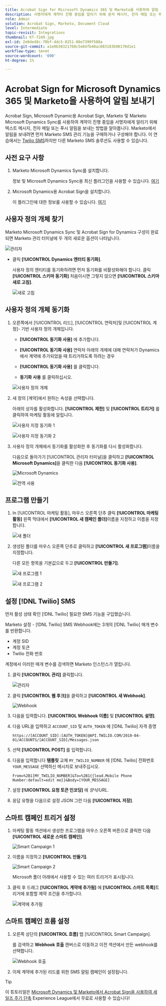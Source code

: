 ```yaml
---
title: Acrobat Sign for Microsoft Dynamics 365 및 Marketo을 사용하여 알림 보내기
description: 서명자에게 계약이 진행 중임을 알리기 위해 문자 메시지, 전자 메일 또는 푸시 알림을 보내는 방법을 알아봅니다.
role: Admin
solution: Acrobat Sign, Marketo, Document Cloud
level: Intermediate
topic-revisit: Integrations
thumbnail: KT-7249.jpg
exl-id: 2e0de48c-70bf-4dc5-8251-88e7399f588a
source-git-commit: a1e0b30321760c5e84fb40ac083183b98170d1e1
workflow-type: tm+mt
source-wordcount: '690'
ht-degree: 1%

---
```


# Acrobat Sign for Microsoft Dynamics 365 및 Marketo을 사용하여 알림 보내기

Acrobat Sign, Microsoft Dynamic용 Acrobat Sign, Marketo 및 Marketo Microsoft Dynamics Sync를 사용하여 계약이 진행 중임을 서명자에게 알리기 위해 텍스트 메시지, 전자 메일 또는 푸시 알림을 보내는 방법을 알아봅니다. Marketo에서 알림을 보내려면 먼저 Marketo SMS 관리 기능을 구매하거나 구성해야 합니다. 이 연습에서는 [Twilio SMS](https://launchpoint.marketo.com/twilio/twilio-sms-for-marketo/)하지만 다른 Marketo SMS 솔루션도 사용할 수 있습니다.

## 사전 요구 사항

1. Marketo Microsoft Dynamics Sync를 설치합니다.

   정보 및 Microsoft Dynamics Sync용 최신 플러그인을 사용할 수 있습니다. [여기](https://experienceleague.adobe.com/docs/marketo/using/product-docs/crm-sync/microsoft-dynamics/marketo-plugin-releases-for-microsoft-dynamics.html)

1. Microsoft Dynamics용 Acrobat Sign을 설치합니다.

   이 플러그인에 대한 정보를 사용할 수 있습니다. [여기](https://helpx.adobe.com/ca/sign/using/microsoft-dynamics-integration-installation-guide.html)

## 사용자 정의 개체 찾기

Marketo Microsoft Dynamics Sync 및 Acrobat Sign for Dynamics 구성이 완료되면 Marketo 관리 터미널에 두 개의 새로운 옵션이 나타납니다.

![관리자](assets/adminTerminal.png)

* 클릭 **[!UICONTROL Dynamics 엔터티 동기화]**.

   사용자 정의 엔티티를 동기화하려면 먼저 동기화를 비활성화해야 합니다. 클릭 **[!UICONTROL 스키마 동기화]** 처음이시면 그렇지 않으면 **[!UICONTROL 스키마 새로 고침]**.

   ![새로 고침](assets/refreshSchema.png)

## 사용자 정의 개체 동기화

1. 오른쪽에서 [!UICONTROL 리드], [!UICONTROL 연락처]및 [!UICONTROL 계정]- 기반 사용자 정의 개체입니다.

   * **[!UICONTROL 동기화 사용]** 에 추가합니다.

   * **[!UICONTROL 동기화 사용]** 연락처 아래의 개체에 대해 연락처가 Dynamics에서 계약에 추가되었을 때 트리거하도록 하려는 경우

   * **[!UICONTROL 동기화 사용]** 를 클릭합니다.

   * **동기화 사용** 를 클릭하십시오.

   ![사용자 정의 개체](assets/enableSyncDynamics.png)

1. 새 창의 [계약]에서 원하는 속성을 선택합니다.

   아래의 상자를 활성화합니다. **[!UICONTROL 제한]** 및 **[!UICONTROL 트리거]** 를 클릭하여 마케팅 활동에 알립니다.

   ![사용자 지정 동기화 1](assets/entitySync1.png)

   ![사용자 지정 동기화 2](assets/entitySync2.png)

1. 사용자 정의 개체에서 동기화를 활성화한 후 동기화를 다시 활성화합니다.

   다음으로 돌아가기 [!UICONTROL 관리자 터미널]을 클릭하고 **[!UICONTROL Microsoft Dynamics]**&#x200B;을 클릭한 다음 **[!UICONTROL 동기화 사용]**.

   ![Microsoft Dynamics](assets/microsoftDynamics.png)

   ![전역 사용](assets/enableGlobalDynamics.png)

## 프로그램 만들기

1. In [!UICONTROL 마케팅 활동], 마우스 오른쪽 단추 클릭 **[!UICONTROL 마케팅 활동]** 왼쪽 막대에서 **[!UICONTROL 새 캠페인 폴더]**&#x200B;이름을 지정하고 이름을 지정합니다.

   ![새 폴더](assets/newFolder.png)

1. 생성된 폴더를 마우스 오른쪽 단추로 클릭하고 **[!UICONTROL 새 프로그램]**&#x200B;이름을 지정합니다.

   다른 모든 항목을 기본값으로 두고 **[!UICONTROL 만들기]**.

   ![새 프로그램 1](assets/newProgram1.png)

   ![새 프로그램 2](assets/newProgram2.png)

## 설정 [!DNL Twilio] SMS

먼저 활성 상태 확인 [!DNL Twilio] 필요한 SMS 기능을 구입했습니다.

Marketo 설정 - [!DNL Twilio] SMS Webhook에는 3개의 [!DNL Twilio] 매개 변수를 반환합니다.

* 계정 SID
* 계정 토큰
* Twilio 전화 번호

계정에서 이러한 매개 변수를 검색하면 Marketo 인스턴스가 열립니다.

1. 클릭 **[!UICONTROL 관리]** 클릭합니다.

   ![관리자](assets/adminTab.png)

1. 클릭 **[!UICONTROL 웹 후크]**&#x200B;을 클릭하고 **[!UICONTROL 새 Webhook]**.

   ![Webhook](assets/webhooks.png)

1. 다음을 입력합니다. **[!UICONTROL Webhook 이름]** 및 **[!UICONTROL 설명]**.

1. 다음 URL을 입력하고 `ACCOUNT_SID` 및 `AUTH_TOKEN` 에 [!DNL Twilio] 자격 증명

   ```
   https://[ACCOUNT_SID]:[AUTH_TOKEN]@API.TWILIO.COM/2010-04-01/ACCOUNTS/[ACCOUNT_SID]/Messages.json
   ```

1. 선택 **[!UICONTROL POST]** 를 입력합니다.

1. 다음을 입력합니다 **템플릿** 교체 `MY_TWILIO_NUMBER` 에 [!DNL Twilio] 전화번호 `YOUR_MESSAGE` 선택하신 메시지로 보내주십시오.

   ```
   From=%2B1[MY_TWILIO_NUMBER]&To=%2B1{{lead.Mobile Phone Number:default=edit me}}&Body=[YOUR_MESSAGE]
   ```

1. 설정 **[!UICONTROL 요청 토큰 인코딩]** 에 *양식/URL*.

1. 응답 유형을 다음으로 설정 *JSON* 그런 다음 **[!UICONTROL 저장]**.

## 스마트 캠페인 트리거 설정

1. 마케팅 활동 섹션에서 생성한 프로그램을 마우스 오른쪽 버튼으로 클릭한 다음 **[!UICONTROL 새로운 스마트 캠페인]**.

   ![Smart Campaign 1](assets/smartCampaign1.png)

1. 이름을 지정하고 **[!UICONTROL 만들기]**.

   ![Smart Campaign 2](assets/smartCampaign3.png)

   Microsoft 폴더 아래에서 사용할 수 있는 여러 트리거가 표시됩니다.

1. 클릭 후 드래그 **[!UICONTROL 계약에 추가됨]** 에 **[!UICONTROL 스마트 목록]**&#x200B;트리거에 포함할 제약 조건을 추가합니다.

   ![계약에 추가됨](assets/addedToAgreementDynamics.png)

## 스마트 캠페인 흐름 설정

1. 오른쪽 상단의 **[!UICONTROL 흐름]** 탭 [!UICONTROL Smart Campaign].

   를 검색하고 **Webhook 호출** 캔버스로 이동하고 이전 섹션에서 만든 webhook를 선택합니다.

   ![Webhook 호출](assets/callWebhook.png)

1. 이제 계약에 추가된 리드를 위한 SMS 알림 캠페인이 설정됩니다.
>[!TIP]
>
>이 튜토리얼은 [Microsoft Dynamics 및 Marketo에서 Acrobat Sign을 사용하여 세일즈 주기 단축](https://experienceleague.adobe.com/?recommended=Sign-U-1-2021.1) Experience League에서 무료로 사용할 수 있습니다!